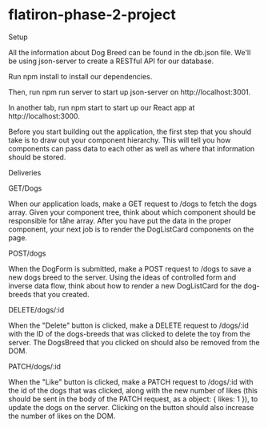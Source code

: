 # flatiron-phase-2-project

Setup

All the information about Dog Breed can be found in the db.json file. We'll be using json-server to create a RESTful API for our database.

Run npm install to install our dependencies.

Then, run npm run server to start up json-server on http://localhost:3001.

In another tab, run npm start to start up our React app at http://localhost:3000.

Before you start building out the application, the first step that you should take is to draw out your component hierarchy. This will tell you how components can pass data to each other as well as where that information should be stored.

Deliveries

GET/Dogs

When our application loads, make a GET request to /dogs to fetch the dogs array. Given your component tree, think about which component should be responsible for tåhe array. After you have put the data in the proper component, your next job is to render the DogListCard components on the page.

POST/dogs

When the DogForm is submitted, make a POST request to /dogs to save a new dogs breed to the server. Using the ideas of controlled form and inverse data flow, think about how to render a new DogListCard for the dog-breeds that you created.

DELETE/dogs/:id

When the "Delete" button is clicked, make a DELETE request to /dogs/:id with the ID of the dogs-breeds that was clicked to delete the toy from the server. The DogsBreed that you clicked on should also be removed from the DOM.

PATCH/dogs/:id

When the "Like" button is clicked, make a PATCH request to /dogs/:id with the id of the dogs that was clicked, along with the new number of likes (this should be sent in the body of the PATCH request, as a object: { likes: 1 }), to update the dogs on the server. Clicking on the button should also increase the number of likes on the DOM.